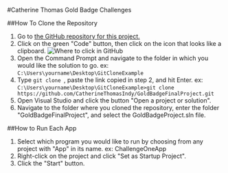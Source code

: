 #Catherine Thomas Gold Badge Challenges

##How To Clone the Repository
1. Go to [the GitHub repository for this project.](https://github.com/CatherineThomasIndy/GoldBadgeFinalProject)
2. Click on the green "Code" button, then click on the icon that looks like a clipboard.
![Where to click in GitHub](./Pictures/where-to-click-github.jpg)
3. Open the Command Prompt and navigate to the folder in which you would like the solution to go.
	ex: `C:\Users\yourname\Desktop\GitCloneExample`
4. Type `git clone `, paste the link copied in step 2, and hit Enter.
	ex: `C:\Users\yourname\Desktop\GitCloneExample>git clone https://github.com/CatherineThomasIndy/GoldBadgeFinalProject.git `
5. Open Visual Studio and click the button "Open a project or solution".
6. Navigate to the folder where you cloned the repository, enter the folder "GoldBadgeFinalProject", and select the GoldBadgeProject.sln file.

##How to Run Each App
1. Select which program you would like to run by choosing from any project with "App" in its name.
	ex: ChallengeOneApp
2. Right-click on the project and click "Set as Startup Project".
3. Click the "Start" button.
